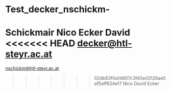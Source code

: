 # Test_decker_nschickm-
Schickmair Nico
Ecker David
<<<<<<< HEAD
decker@htl-steyr.ac.at
=======
nschickm@htl-steyr.ac.at
>>>>>>> 02db83f0a14807c3f40e03126ae5af5aff624ef7
Nico
David
Ecker